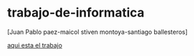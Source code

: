 # trabajo-de-informatica
[Juan Pablo paez-maicol stiven montoya-santiago ballesteros]

[aqui esta el trabajo](https://docs.google.com/presentation/d/1O__FrGvTUh3gli1myV2bQeK--tdpEoqiwOv_vDE4L2c/edit?usp=sharing)
